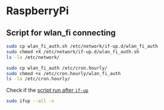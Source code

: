 # RaspberryPi

## Script for wlan_fi connecting

```sh
sudo cp wlan_fi_auth.sh /etc/network/if-up.d/wlan_fi_auth
sudo chmod +X /etc/network/if-up.d/wlan_fi_auth.sh
ls -la /etc/network/

sudo cp wlan_fi_auth /etc/cron.hourly/
sudo chmod +x /etc/cron.hourly/wlan_fi_auth
ls -la /etc/cron.hourly/
```

Check if the [script run after `if-up`](https://stackoverflow.com/a/45292665)

```sh
sudo ifup --all -v
```
